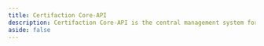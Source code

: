 ```yaml
---
title: Certifaction Core-API
description: Certifaction Core-API is the central management system for our digital signing platform, enabling secure handling of users, organizations, roles and others.
aside: false
---
```


<script setup>
  import ApiDoc from "../components/ApiDoc.vue";
  import specUrl from "./openapi-core.yaml?url";
</script>

<ClientOnly>
   <ApiDoc :specUrl="specUrl"/>
</ClientOnly>
